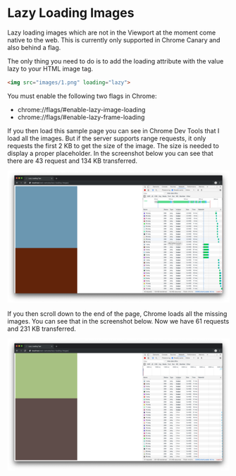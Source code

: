 # Lazy Loading Images

Lazy loading images which are not in the Viewport at the moment come native to the web. This is currently only supported in Chrome Canary and also behind a flag.

The only thing you need to do is to add the loading attribute with the value lazy to your HTML image tag.
```html
<img src="images/1.png" loading="lazy">
```

You must enable the following two flags in Chrome:
* chrome://flags/#enable-lazy-image-loading
* chrome://flags/#enable-lazy-frame-loading

If you then load this sample page you can see in Chrome Dev Tools that I load all the images. But if the server supports range requests, it only requests the first 2 KB to get the size of the image. The size is needed to display a proper placeholder. In the screenshot below you can see that there are 43 request and 134 KB transferred.

![Page Load](assets/page-load.png)

If you then scroll down to the end of the page, Chrome loads all the missing images. You can see that in the screenshot below. Now we have 61 requests and 231 KB transferred.

![Scrolled Down](assets/scrolled-down.png)
